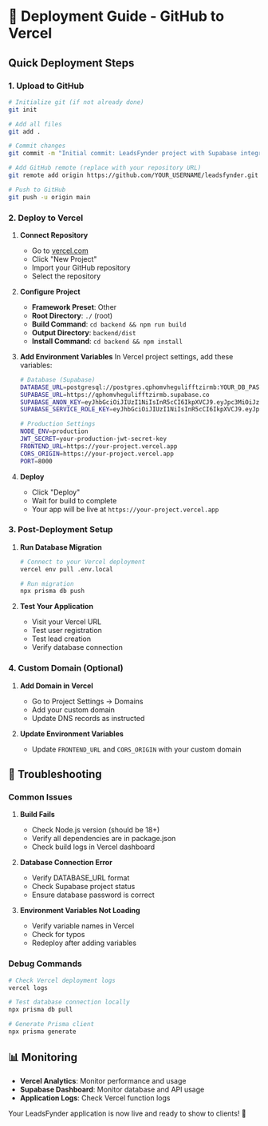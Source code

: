 # 🚀 Deployment Guide - GitHub to Vercel

## Quick Deployment Steps

### 1. Upload to GitHub

```bash
# Initialize git (if not already done)
git init

# Add all files
git add .

# Commit changes
git commit -m "Initial commit: LeadsFynder project with Supabase integration"

# Add GitHub remote (replace with your repository URL)
git remote add origin https://github.com/YOUR_USERNAME/leadsfynder.git

# Push to GitHub
git push -u origin main
```

### 2. Deploy to Vercel

1. **Connect Repository**
   - Go to [vercel.com](https://vercel.com)
   - Click "New Project"
   - Import your GitHub repository
   - Select the repository

2. **Configure Project**
   - **Framework Preset**: Other
   - **Root Directory**: `./` (root)
   - **Build Command**: `cd backend && npm run build`
   - **Output Directory**: `backend/dist`
   - **Install Command**: `cd backend && npm install`

3. **Add Environment Variables**
   In Vercel project settings, add these variables:

   ```bash
   # Database (Supabase)
   DATABASE_URL=postgresql://postgres.qphomvhegulifftzirmb:YOUR_DB_PASSWORD@aws-0-[REGION].pooler.supabase.com:6543/postgres
   SUPABASE_URL=https://qphomvhegulifftzirmb.supabase.co
   SUPABASE_ANON_KEY=eyJhbGciOiJIUzI1NiIsInR5cCI6IkpXVCJ9.eyJpc3MiOiJzdXBhYmFzZSIsInJlZiI6InFwaG9tdmhlZ3VsaWZmdHppcm1iIiwicm9sZSI6ImFub24iLCJpYXQiOjE3NTY5MjgxNzksImV4cCI6MjA3MjUwNDE3OX0.W74O4Z-Q-7SXH6x7bq2wghRlae28tZ2qb4VQzz398e4
   SUPABASE_SERVICE_ROLE_KEY=eyJhbGciOiJIUzI1NiIsInR5cCI6IkpXVCJ9.eyJpc3MiOiJzdXBhYmFzZSIsInJlZiI6InFwaG9tdmhlZ3VsaWZmdHppcm1iIiwicm9sZSI6InNlcnZpY2Vfcm9sZSIsImlhdCI6MTc1NjkyODE3OSwiZXhwIjoyMDcyNTA0MTc5fQ.QS8cVpE-hiScjOcrOIh9WeV62EE5iukMDYBdqcNq-zE
   
   # Production Settings
   NODE_ENV=production
   JWT_SECRET=your-production-jwt-secret-key
   FRONTEND_URL=https://your-project.vercel.app
   CORS_ORIGIN=https://your-project.vercel.app
   PORT=8000
   ```

4. **Deploy**
   - Click "Deploy"
   - Wait for build to complete
   - Your app will be live at `https://your-project.vercel.app`

### 3. Post-Deployment Setup

1. **Run Database Migration**
   ```bash
   # Connect to your Vercel deployment
   vercel env pull .env.local
   
   # Run migration
   npx prisma db push
   ```

2. **Test Your Application**
   - Visit your Vercel URL
   - Test user registration
   - Test lead creation
   - Verify database connection

### 4. Custom Domain (Optional)

1. **Add Domain in Vercel**
   - Go to Project Settings → Domains
   - Add your custom domain
   - Update DNS records as instructed

2. **Update Environment Variables**
   - Update `FRONTEND_URL` and `CORS_ORIGIN` with your custom domain

## 🔧 Troubleshooting

### Common Issues

1. **Build Fails**
   - Check Node.js version (should be 18+)
   - Verify all dependencies are in package.json
   - Check build logs in Vercel dashboard

2. **Database Connection Error**
   - Verify DATABASE_URL format
   - Check Supabase project status
   - Ensure database password is correct

3. **Environment Variables Not Loading**
   - Verify variable names in Vercel
   - Check for typos
   - Redeploy after adding variables

### Debug Commands

```bash
# Check Vercel deployment logs
vercel logs

# Test database connection locally
npx prisma db pull

# Generate Prisma client
npx prisma generate
```

## 📊 Monitoring

- **Vercel Analytics**: Monitor performance and usage
- **Supabase Dashboard**: Monitor database and API usage
- **Application Logs**: Check Vercel function logs

Your LeadsFynder application is now live and ready to show to clients! 🎉
